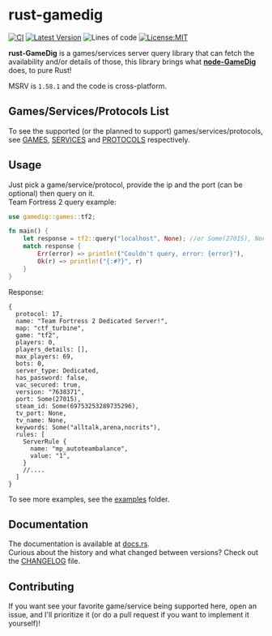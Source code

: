 # rust-gamedig
[![CI](https://github.com/cosminperram/rust-gamedig/actions/workflows/ci.yml/badge.svg)](https://github.com/CosminPerRam/rust-gamedig/actions)
[![Latest Version](https://img.shields.io/crates/v/gamedig.svg?color=yellow)](https://crates.io/crates/gamedig)
![Lines of code](https://img.shields.io/tokei/lines/github/cosminperram/rust-gamedig?color=blue)
[![License:MIT](https://img.shields.io/github/license/cosminperram/rust-gamedig?color=blue)](LICENSE.md)

**rust-GameDig** is a games/services server query library that can fetch the availability and/or details of those, this library brings what **[node-GameDig](https://github.com/gamedig/node-gamedig)** does, to pure Rust!  

MSRV is `1.58.1` and the code is cross-platform.

## Games/Services/Protocols List
To see the supported (or the planned to support) games/services/protocols, see [GAMES](GAMES.md), [SERVICES](SERVICES.md) and [PROTOCOLS](PROTOCOLS.md) respectively.

## Usage
Just pick a game/service/protocol, provide the ip and the port (can be optional) then query on it.  
Team Fortress 2 query example:
```rust
use gamedig::games::tf2;

fn main() {
    let response = tf2::query("localhost", None); //or Some(27015), None is the default protocol port
    match response {
        Err(error) => println!("Couldn't query, error: {error}"),
        Ok(r) => println!("{:#?}", r)
    }
}
```
Response:
```json5
{
  protocol: 17,
  name: "Team Fortress 2 Dedicated Server!",
  map: "ctf_turbine",
  game: "tf2",
  players: 0,
  players_details: [],
  max_players: 69,
  bots: 0,
  server_type: Dedicated,
  has_password: false,
  vac_secured: true,
  version: "7638371",
  port: Some(27015),
  steam_id: Some(69753253289735296),
  tv_port: None,
  tv_name: None,
  keywords: Some("alltalk,arena,nocrits"),
  rules: [
    ServerRule {
      name: "mp_autoteambalance",
      value: "1",
    }
    //....
  ]
}
```

To see more examples, see the [examples](examples) folder.

## Documentation
The documentation is available at [docs.rs](https://docs.rs/gamedig/latest/gamedig/).  
Curious about the history and what changed between versions? Check out the [CHANGELOG](CHANGELOG.md) file.

## Contributing
If you want see your favorite game/service being supported here, open an issue, and I'll prioritize it (or do a pull request if you want to implement it yourself)!
